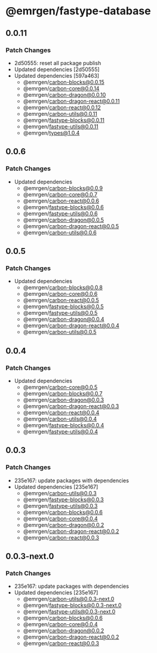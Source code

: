 # @emrgen/fastype-database

## 0.0.11

### Patch Changes

- 2d50555: reset all package publish
- Updated dependencies [2d50555]
- Updated dependencies [597a463]
  - @emrgen/carbon-blocks@0.0.15
  - @emrgen/carbon-core@0.0.14
  - @emrgen/carbon-dragon@0.0.10
  - @emrgen/carbon-dragon-react@0.0.11
  - @emrgen/carbon-react@0.0.12
  - @emrgen/carbon-utils@0.0.11
  - @emrgen/fastype-blocks@0.0.11
  - @emrgen/fastype-utils@0.0.11
  - @emrgen/types@1.0.4

## 0.0.6

### Patch Changes

- Updated dependencies
  - @emrgen/carbon-blocks@0.0.9
  - @emrgen/carbon-core@0.0.7
  - @emrgen/carbon-react@0.0.6
  - @emrgen/fastype-blocks@0.0.6
  - @emrgen/fastype-utils@0.0.6
  - @emrgen/carbon-dragon@0.0.5
  - @emrgen/carbon-dragon-react@0.0.5
  - @emrgen/carbon-utils@0.0.6

## 0.0.5

### Patch Changes

- Updated dependencies
  - @emrgen/carbon-blocks@0.0.8
  - @emrgen/carbon-core@0.0.6
  - @emrgen/carbon-react@0.0.5
  - @emrgen/fastype-blocks@0.0.5
  - @emrgen/fastype-utils@0.0.5
  - @emrgen/carbon-dragon@0.0.4
  - @emrgen/carbon-dragon-react@0.0.4
  - @emrgen/carbon-utils@0.0.5

## 0.0.4

### Patch Changes

- Updated dependencies
  - @emrgen/carbon-core@0.0.5
  - @emrgen/carbon-blocks@0.0.7
  - @emrgen/carbon-dragon@0.0.3
  - @emrgen/carbon-dragon-react@0.0.3
  - @emrgen/carbon-react@0.0.4
  - @emrgen/carbon-utils@0.0.4
  - @emrgen/fastype-blocks@0.0.4
  - @emrgen/fastype-utils@0.0.4

## 0.0.3

### Patch Changes

- 235e167: update packages with dependencies
- Updated dependencies [235e167]
  - @emrgen/carbon-utils@0.0.3
  - @emrgen/fastype-blocks@0.0.3
  - @emrgen/fastype-utils@0.0.3
  - @emrgen/carbon-blocks@0.0.6
  - @emrgen/carbon-core@0.0.4
  - @emrgen/carbon-dragon@0.0.2
  - @emrgen/carbon-dragon-react@0.0.2
  - @emrgen/carbon-react@0.0.3

## 0.0.3-next.0

### Patch Changes

- 235e167: update packages with dependencies
- Updated dependencies [235e167]
  - @emrgen/carbon-utils@0.0.3-next.0
  - @emrgen/fastype-blocks@0.0.3-next.0
  - @emrgen/fastype-utils@0.0.3-next.0
  - @emrgen/carbon-blocks@0.0.6
  - @emrgen/carbon-core@0.0.4
  - @emrgen/carbon-dragon@0.0.2
  - @emrgen/carbon-dragon-react@0.0.2
  - @emrgen/carbon-react@0.0.3
